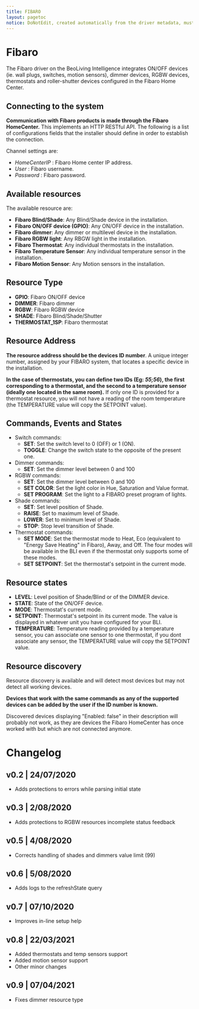 ```yaml
---
title: FIBARO
layout: pagetoc
notice: DoNotEdit, created automatically from the driver metadata, must be updated on the driver itself
---
```

Fibaro
=======================
The Fibaro driver on the BeoLiving Intelligence integrates ON/OFF devices (ie. wall plugs, switches, motion sensors), dimmer devices, RGBW devices, thermostats and roller-shutter devices configured in the Fibaro Home Center.



Connecting to the system
-------------------------
**Communication with Fibaro products is made through the Fibaro HomeCenter.** This implements an HTTP RESTful API. 
The following is a list of configurations fields that the installer should define in order to establish the connection.

Channel settings are:
- _HomeCenterIP_ : Fibaro Home center IP address.
- _User_ : Fibaro username.
- _Password_ : Fibaro password.

Available resources
--------------------------------
The available resource are:
- **Fibaro Blind/Shade**: Any Blind/Shade device in the installation.
- **Fibaro ON/OFF device (GPIO)**: Any ON/OFF device in the installation.
- **Fibaro dimmer**: Any dimmer or multilevel device in the installation.
- **Fibaro RGBW light**: Any RBGW light in the installation.
- **Fibaro Thermostat**: Any individual thermostats in the installation.
- **Fibaro Temperature Sensor**: Any individual temperature sensor in the installation.
- **Fibaro Motion Sensor**: Any Motion sensors in the installation.

Resource Type
-------------------
- **GPIO**: Fibaro ON/OFF device
- **DIMMER**: Fibaro dimmer
- **RGBW**: Fibaro RGBW device
- **SHADE**: Fibaro Blind/Shade/Shutter
- **THERMOSTAT_1SP**: Fibaro thermostat

Resource Address
-------------------
**The resource address should be the devices ID number**. A unique integer number, assigned by your FIBARO system, that locates a specific device in the installation.

**In the case of thermostats, you can define two IDs (Eg: _55;56_), the first corresponding to a thermostat, and the second to a temperature sensor (ideally one located in the same room).**
If only one ID is provided for a thermostat resource, you will not have a reading of the room temperature (the TEMPERATURE value will copy the SETPOINT value). 

Commands, Events and States
-------------------------------
- Switch commands:
  - **SET**: Set the switch level to 0 (OFF) or 1 (ON).
  - **TOGGLE**: Change the switch state to the opposite of the present one.
- Dimmer commands:
  - **SET**: Set the dimmer level between 0 and 100
- RGBW commands:
  - **SET**: Set the dimmer level between 0 and 100
  - **SET COLOR**: Set the light color in Hue, Saturation and Value format.
  - **SET PROGRAM**: Set the light to a FIBARO preset program of lights.
- Shade commands:
  - **SET**: Set level position of Shade.
  - **RAISE**: Set to maximum level of Shade.
  - **LOWER**: Set to minimum level of Shade.
  - **STOP**: Stop level transition of Shade.
- Thermostat commands:
  - **SET MODE**: Set the thermostat mode to Heat, Eco (equivalent to "Energy Save Heating" in Fibaro), Away, and Off. The four modes will be available in the BLI even if the thermostat only supports some of these modes.
  - **SET SETPOINT**: Set the thermostat's setpoint in the current mode.


Resource states
------------------------------
- **LEVEL**: Level position of Shade/Blind or of the DIMMER device.
- **STATE**: State of the ON/OFF device.
- **MODE**: Thermostat's current mode.
- **SETPOINT**: Thermostat's setpoint in its current mode. The value is displayed in whatever unit you have configured for your BLI.
- **TEMPERATURE**: Temperature reading provided by a temperature sensor, you can associate one sensor to one thermostat, if you dont associate any sensor, the TEMPERATURE value will copy the SETPOINT value.


Resource discovery
------------------
Resource discovery is available and will detect most devices but may not detect all working devices. 

**Devices that work with the same commands as any of the supported devices can be added by the user if the ID number is known.**

Discovered devices displaying "Enabled: false" in their description will probably not work, as they are devices the Fibaro HomeCenter has once worked with but which are not connected anymore.

# Changelog
## v0.2 | 24/07/2020
 - Adds protections to errors while parsing initial state
## v0.3 | 2/08/2020
 - Adds protections to RGBW resources incomplete status feedback
## v0.5 | 4/08/2020
 - Corrects handling of shades and dimmers value limit (99)
## v0.6 | 5/08/2020
 - Adds logs to the refreshState query
## v0.7 | 07/10/2020
 - Improves in-line setup help
## v0.8 | 22/03/2021
 - Added thermostats and temp sensors support
 - Added motion sensor support
 - Other minor changes
## v0.9 | 07/04/2021
 - Fixes dimmer resource type

